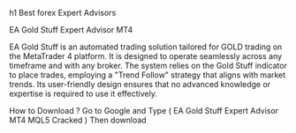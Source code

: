 h1 Best forex Expert Advisors


EA Gold Stuff Expert Advisor MT4

EA Gold Stuff is an automated trading solution tailored for GOLD trading on the MetaTrader 4 platform. It is designed to operate seamlessly across any timeframe and with any broker. The system relies on the Gold Stuff indicator to place trades, employing a "Trend Follow" strategy that aligns with market trends. Its user-friendly design ensures that no advanced knowledge or expertise is required to use it effectively.

How to Download ? Go to Google and Type ( EA Gold Stuff Expert Advisor MT4 MQL5 Cracked ) Then download
